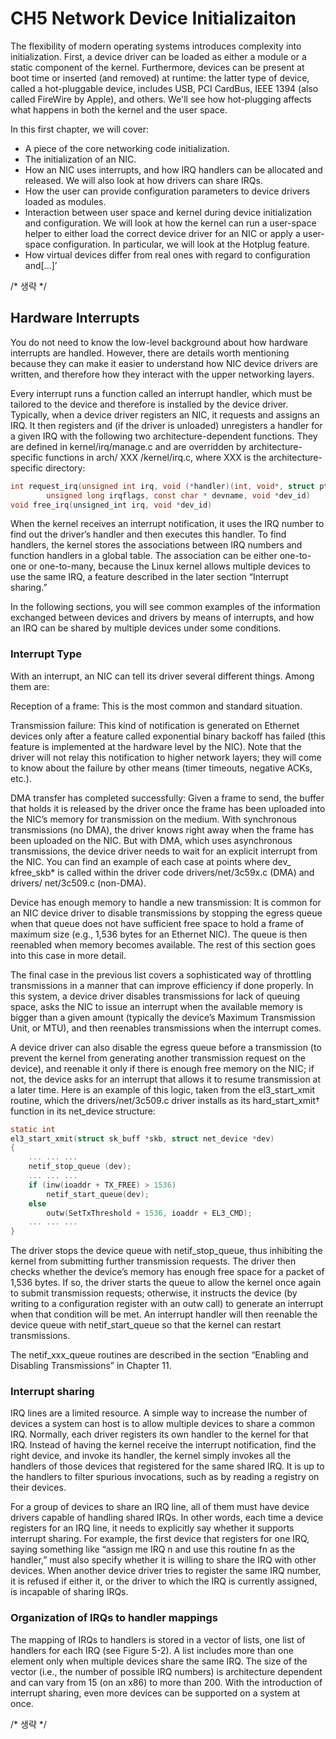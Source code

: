 
# CH5 Network Device Initializaiton

The flexibility of modern operating systems introduces complexity into 
initialization. First, a device driver can be loaded as either a module or 
a static component of the kernel. Furthermore, devices can be present at boot 
time or inserted (and removed) at runtime: the latter type of device, called 
a hot-pluggable device, includes USB, PCI CardBus, IEEE 1394 (also called 
FireWire by Apple), and others. We'll see how hot-plugging affects what happens
in both the kernel and the user space.

In this first chapter, we will cover:

* A piece of the core networking code initialization.
* The initialization of an NIC.
* How an NIC uses interrupts, and how IRQ handlers can be allocated and 
released. We will also look at how drivers can share IRQs.
* How the user can provide configuration parameters to device drivers loaded 
as modules.
* Interaction between user space and kernel during device initialization and 
configuration. We will look at how the kernel can run a user-space helper to 
either load the correct device driver for an NIC or apply a user-space 
configuration. In particular, we will look at the Hotplug feature.
* How virtual devices differ from real ones with regard to configuration and[...]’


/* 생략 */

## Hardware Interrupts

You do not need to know the low-level background about how hardware interrupts
are handled. However, there are details worth mentioning because they can make 
it easier to understand how NIC device drivers are written, and therefore how 
they interact with the upper networking layers.

Every interrupt runs a function called an interrupt handler, which must be
tailored to the device and therefore is installed by the device driver. 
Typically, when a device driver registers an NIC, it requests and assigns an 
IRQ. It then registers and (if the driver is unloaded) unregisters a handler 
for a given IRQ with the following two architecture-dependent functions. They 
are defined in kernel/irq/manage.c and are overridden by architecture-specific
functions in arch/ XXX /kernel/irq.c, where XXX is the architecture-specific
directory:

```c
int request_irq(unsigned int irq, void (*handler)(int, void*, struct pt_regs*), 
        unsigned long irqflags, const char * devname, void *dev_id)
void free_irq(unsigned_int irq, void *dev_id)
```

When the kernel receives an interrupt notification, it uses the IRQ number to
find out the driver’s handler and then executes this handler. To find handlers,
the kernel stores the associations between IRQ numbers and function handlers
in a global table. The association can be either one-to-one or one-to-many,
because the Linux kernel allows multiple devices to use the same IRQ, a feature
described in the later section “Interrupt sharing.”

In the following sections, you will see common examples of the information
exchanged between devices and drivers by means of interrupts, and how an IRQ
can be shared by multiple devices under some conditions.

### Interrupt Type

With an interrupt, an NIC can tell its driver several different things. Among
them are:

Reception of a frame:
    This is the most common and standard situation.

Transmission failure:
    This kind of notification is generated on Ethernet devices only after a
    feature called exponential binary backoff has failed (this feature is
    implemented at the hardware level by the NIC). Note that the driver will
    not relay this notification to higher network layers; they will come to
    know about the failure by other means (timer timeouts, negative ACKs, etc.).

DMA transfer has completed successfully:
    Given a frame to send, the buffer that holds it is released by the driver
    once the frame has been uploaded into the NIC’s memory for transmission on
    the medium. With synchronous transmissions (no DMA), the driver knows right
    away when the frame has been uploaded on the NIC. But with DMA, which uses
    asynchronous transmissions, the device driver needs to wait for an explicit
    interrupt from the NIC. You can find an example of each case at points where
    dev_ kfree_skb* is called within the driver code drivers/net/3c59x.c (DMA)
    and drivers/ net/3c509.c (non-DMA).

Device has enough memory to handle a new transmission:
    It is common for an NIC device driver to disable transmissions by stopping
    the egress queue when that queue does not have sufficient free space to hold
    a frame of maximum size (e.g., 1,536 bytes for an Ethernet NIC). The queue
    is then reenabled when memory becomes available. The rest of this section
    goes into this case in more detail.


The final case in the previous list covers a sophisticated way of throttling
transmissions in a manner that can improve efficiency if done properly. In this
system, a device driver disables transmissions for lack of queuing space, asks
the NIC to issue an interrupt when the available memory is bigger than a given
amount (typically the device’s Maximum Transmission Unit, or MTU), and then 
reenables transmissions when the interrupt comes.


A device driver can also disable the egress queue before a transmission (to 
prevent the kernel from generating another transmission request on the device),
and reenable it only if there is enough free memory on the NIC; if not, the
device asks for an interrupt that allows it to resume transmission at a later
time. Here is an example of this logic, taken from the el3_start_xmit routine,
which the drivers/net/3c509.c driver installs as its hard_start_xmit† function
in its net_device structure:


```c
static int
el3_start_xmit(struct sk_buff *skb, struct net_device *dev)
{
    ... ... ...
    netif_stop_queue (dev);
    ... ... ...
    if (inw(ioaddr + TX_FREE) > 1536)
        netif_start_queue(dev);
    else
        outw(SetTxThreshold + 1536, ioaddr + EL3_CMD);
    ... ... ... 
}
```

The driver stops the device queue with netif_stop_queue, thus inhibiting the
kernel from submitting further transmission requests. The driver then checks
whether the device’s memory has enough free space for a packet of 1,536 bytes.
If so, the driver starts the queue to allow the kernel once again to submit
transmission requests; otherwise, it instructs the device (by writing to a
configuration register with an outw call) to generate an interrupt when that
condition will be met. An interrupt handler will then reenable the device queue
with netif_start_queue so that the kernel can restart transmissions.

The netif_xxx_queue routines are described in the section “Enabling and Disabling
Transmissions” in Chapter 11.

### Interrupt sharing

IRQ lines are a limited resource. A simple way to increase the number of devices
a system can host is to allow multiple devices to share a common IRQ. Normally,
each driver registers its own handler to the kernel for that IRQ. Instead of
having the kernel receive the interrupt notification, find the right device, and
invoke its handler, the kernel simply invokes all the handlers of those devices
that registered for the same shared IRQ. It is up to the handlers to filter
spurious invocations, such as by reading a registry on their devices.

For a group of devices to share an IRQ line, all of them must have device drivers
capable of handling shared IRQs. In other words, each time a device registers for
an IRQ line, it needs to explicitly say whether it supports interrupt sharing.
For example, the first device that registers for one IRQ, saying something like 
“assign me IRQ n and use this routine fn as the handler,” must also specify whether
it is willing to share the IRQ with other devices. When another device driver tries
to register the same IRQ number, it is refused if either it, or the driver to which
the IRQ is currently assigned, is incapable of sharing IRQs.

### Organization of IRQs to handler mappings

The mapping of IRQs to handlers is stored in a vector of lists, one list of
handlers for each IRQ (see Figure 5-2). A list includes more than one element
only when multiple devices share the same IRQ. The size of the vector (i.e., 
the number of possible IRQ numbers) is architecture dependent and can vary from
15 (on an x86) to more than 200. With the introduction of interrupt sharing,
even more devices can be supported on a system at once.

/* 생략 */

